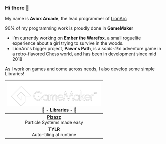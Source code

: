 ### Hi there 👋
My name is **Aviox Arcade**, the lead programmer of [LionArc](https://lionarc.itch.io/)

90% of my programming work is proudly done in **GameMaker**

- I'm currently working on **Ember the Warefox**, a small roguelite experience about a girl trying to survive in the woods.
- LionArc's bigger project, **Pawn's Path**, is a *souls-like* adventure game in a retro-flavored Chess world, and has been in development since mid 2018

As I work on games and come across needs, I also develop some simple Libraries!

|<img src = "GameMaker_Logo_WT_small2.png"> <br>&nbsp;&nbsp;&nbsp;&nbsp;&nbsp;&nbsp;&nbsp;&nbsp; **📕 - Libraries - 📗**|
|:---:|
|[**Pizazz**](https://github.com/AvioxArcade/Pizazz) <br> Particle Systems made easy |
| **TYLR** <br> Auto-tiling at runtime |

<!--
**AvioxArcade/AvioxArcade** is a ✨ _special_ ✨ repository because its `README.md` (this file) appears on your GitHub profile.

Here are some ideas to get you started:

- 🔭 I’m currently working on ...
- 🌱 I’m currently learning ...
- 👯 I’m looking to collaborate on ...
- 🤔 I’m looking for help with ...
- 💬 Ask me about ...
- 📫 How to reach me: ...
- 😄 Pronouns: ...
- ⚡ Fun fact: ...
-->
